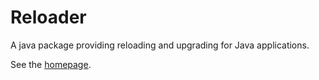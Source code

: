 
# Reloader

A java package providing reloading and upgrading for Java applications.

See the [homepage](https://nwillc.github.io/reloader).

